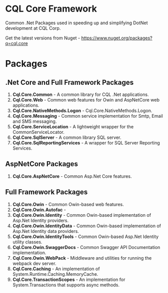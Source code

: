 # CQL Core Framework

Common .Net Packages used in speeding up and simplifying DotNet development at CQL Corp.

Get the latest versions from Nuget - https://www.nuget.org/packages?q=cql.core

# Packages

## .Net Core and Full Framework Packages

1. **Cql.Core.Common** - A common library for CQL .Net applications.
1. **Cql.Core.Web** - Common web features for Owin and AspNetCore web applications.
1. **Cql.Core.NativeMethods.Logon** - Cql.Core.NativeMethods.Logon.
1. **Cql.Core.Messaging** - Common service implementation for Smtp, Email and SMS messaging.
1. **Cql.Core.ServiceLocation** - A lightweight wrapper for the CommonServiceLocator.
1. **Cql.Core.SqlServer** - A common library SQL server.
1. **Cql.Core.SqlReportingServices** - A wrapper for SQL Server Reporting Services.

## AspNetCore Packages

1. **Cql.Core.AspNetCore** - Common Asp.Net Core features.

## Full Framework Packages

1. **Cql.Core.Owin** - Common Owin-based web features.
1. **Cql.Core.Owin.Autofac** - 
1. **Cql.Core.Owin.Identity** - Common Owin-based implementation of Asp.Net Identity providers.
1. **Cql.Core.Owin.IdentityData** - Common Owin-based implementation of Asp.Net Identity data providers.
1. **Cql.Core.Owin.IdentityTools** - Common Owin-based Asp.Net Identity utility classes.
1. **Cql.Core.Owin.SwaggerDocs** - Common Swagger API Documentation implementation.
1. **Cql.Core.Owin.WebPack** - Middleware and utilities for running the webpack dev server.
1. **Cql.Core.Caching** - An implementation of System.Runtime.Caching.MemoryCache.
1. **Cql.Core.TransactionScopes** - An implementation for System.Transactions that supports async methods.
